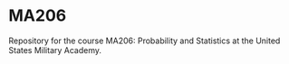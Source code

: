 # MA206
Repository for the course MA206: Probability and Statistics at the United States Military Academy.
